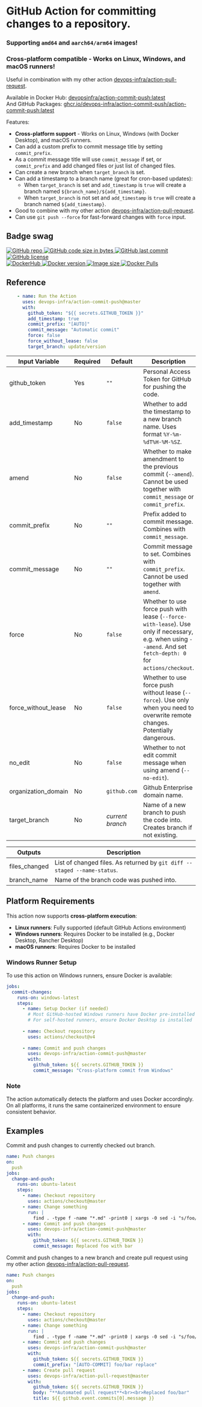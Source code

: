 # GitHub Action for committing changes to a repository.

### Supporting `amd64` and `aarch64/arm64` images!
### **Cross-platform compatible** - Works on Linux, Windows, and macOS runners!

Useful in combination with my other action [devops-infra/action-pull-request](https://github.com/devops-infra/action-pull-request).

Available in Docker Hub: [devopsinfra/action-commit-push:latest](https://hub.docker.com/repository/docker/devopsinfra/action-commit-push)
<br>
And GitHub Packages: [ghcr.io/devops-infra/action-commit-push/action-commit-push:latest](https://github.com/orgs/devops-infra/packages/container/package/action-commit-push)


Features:
* **Cross-platform support** - Works on Linux, Windows (with Docker Desktop), and macOS runners.
* Can add a custom prefix to commit message title by setting `commit_prefix`.
* As a commit message title will use `commit_message` if set, or `commit_prefix` and add changed files or just list of changed files.
* Can create a new branch when `target_branch` is set.
* Can add a timestamp to a branch name (great for cron-based updates): 
  * When `target_branch` is set and `add_timestamp` is `true` will create a branch named `${branch_name}/${add_timestamp}`. 
  * When `target_branch` is not set and `add_timestamp` is `true` will create a branch named `${add_timestamp}`.
* Good to combine with my other action [devops-infra/action-pull-request](https://github.com/devops-infra/action-pull-request).
* Can use `git push --force` for fast-forward changes with `force` input.


## Badge swag
[
![GitHub repo](https://img.shields.io/badge/GitHub-devops--infra%2Faction--commit--push-blueviolet.svg?style=plastic&logo=github)
![GitHub code size in bytes](https://img.shields.io/github/languages/code-size/devops-infra/action-commit-push?color=blueviolet&label=Code%20size&style=plastic&logo=github)
![GitHub last commit](https://img.shields.io/github/last-commit/devops-infra/action-commit-push?color=blueviolet&logo=github&style=plastic&label=Last%20commit)
![GitHub license](https://img.shields.io/github/license/devops-infra/action-commit-push?color=blueviolet&logo=github&style=plastic&label=License)
](https://github.com/devops-infra/action-commit-push "shields.io")
<br>
[
![DockerHub](https://img.shields.io/badge/DockerHub-devopsinfra%2Faction--commit--push-blue.svg?style=plastic&logo=docker)
![Docker version](https://img.shields.io/docker/v/devopsinfra/action-commit-push?color=blue&label=Version&logo=docker&style=plastic)
![Image size](https://img.shields.io/docker/image-size/devopsinfra/action-commit-push/latest?label=Image%20size&style=plastic&logo=docker)
![Docker Pulls](https://img.shields.io/docker/pulls/devopsinfra/action-commit-push?color=blue&label=Pulls&logo=docker&style=plastic)
](https://hub.docker.com/r/devopsinfra/action-commit-push "shields.io")


## Reference

```yaml
    - name: Run the Action
      uses: devops-infra/action-commit-push@master
      with:
        github_token: "${{ secrets.GITHUB_TOKEN }}"
        add_timestamp: true
        commit_prefix: "[AUTO]"
        commit_message: "Automatic commit"
        force: false
        force_without_lease: false
        target_branch: update/version
```


| Input Variable      | Required | Default          | Description                                                                                                                                                        |
| ------------------- | -------- | ---------------- | ------------------------------------------------------------------------------------------------------------------------------------------------------------------ |
| github_token        | Yes      | `""`             | Personal Access Token for GitHub for pushing the code.                                                                                                             |
| add_timestamp       | No       | `false`          | Whether to add the timestamp to a new branch name. Uses format `%Y-%m-%dT%H-%M-%SZ`.                                                                               |
| amend               | No       | `false`          | Whether to make amendment to the previous commit (`--amend`). Cannot be used together with `commit_message` or `commit_prefix`.                                    |
| commit_prefix       | No       | `""`             | Prefix added to commit message. Combines with `commit_message`.                                                                                                    |
| commit_message      | No       | `""`             | Commit message to set. Combines with `commit_prefix`. Cannot be used together with `amend`.                                                                        |
| force               | No       | `false`          | Whether to use force push with lease (`--force-with-lease`). Use only if necessary, e.g. when using `--amend`. And set `fetch-depth: 0` for `actions/checkout`. |
| force_without_lease | No       | `false`          | Whether to use force push without lease (`--force`). Use only when you need to overwrite remote changes. Potentially dangerous.                                  |
| no_edit             | No       | `false`          | Whether to not edit commit message when using amend (`--no-edit`).                                                                                                 |
| organization_domain | No       | `github.com`     | Github Enterprise domain name.                                                                                                                                     |
| target_branch       | No       | *current branch* | Name of a new branch to push the code into. Creates branch if not existing.                                                                                        |

| Outputs       | Description                                                              |
| ------------- | ------------------------------------------------------------------------ |
| files_changed | List of changed files. As returned by `git diff --staged --name-status`. |
| branch_name   | Name of the branch code was pushed into.                                 |


## Platform Requirements

This action now supports **cross-platform execution**:

- **Linux runners**: Fully supported (default GitHub Actions environment)
- **Windows runners**: Requires Docker to be installed (e.g., Docker Desktop, Rancher Desktop)
- **macOS runners**: Requires Docker to be installed

### Windows Runner Setup

To use this action on Windows runners, ensure Docker is available:

```yaml
jobs:
  commit-changes:
    runs-on: windows-latest
    steps:
      - name: Setup Docker (if needed)
        # Most GitHub-hosted Windows runners have Docker pre-installed
        # For self-hosted runners, ensure Docker Desktop is installed
        
      - name: Checkout repository
        uses: actions/checkout@v4
        
      - name: Commit and push changes
        uses: devops-infra/action-commit-push@master
        with:
          github_token: ${{ secrets.GITHUB_TOKEN }}
          commit_message: "Cross-platform commit from Windows"
```

### Note
The action automatically detects the platform and uses Docker accordingly. On all platforms, it runs the same containerized environment to ensure consistent behavior.


## Examples

Commit and push changes to currently checked out branch.
```yaml
name: Push changes
on:
  push
jobs:
  change-and-push:
    runs-on: ubuntu-latest
    steps:
      - name: Checkout repository
        uses: actions/checkout@master
      - name: Change something
        run: |
          find . -type f -name "*.md" -print0 | xargs -0 sed -i "s/foo/bar/g"
      - name: Commit and push changes
        uses: devops-infra/action-commit-push@master
        with:
          github_token: ${{ secrets.GITHUB_TOKEN }}
          commit_message: Replaced foo with bar
```

Commit and push changes to a new branch and create pull request using my other action [devops-infra/action-pull-request](https://github.com/devops-infra/action-pull-request).
```yaml
name: Push changes
on:
  push
jobs:
  change-and-push:
    runs-on: ubuntu-latest
    steps:
      - name: Checkout repository
        uses: actions/checkout@master
      - name: Change something
        run: |
          find . -type f -name "*.md" -print0 | xargs -0 sed -i "s/foo/bar/g"
      - name: Commit and push changes
        uses: devops-infra/action-commit-push@master
        with:
          github_token: ${{ secrets.GITHUB_TOKEN }}
          commit_prefix: "[AUTO-COMMIT] foo/bar replace"
      - name: Create pull request
        uses: devops-infra/action-pull-request@master
        with:
          github_token: ${{ secrets.GITHUB_TOKEN }}
          body: "**Automated pull request**<br><br>Replaced foo/bar"
          title: ${{ github.event.commits[0].message }}
```
